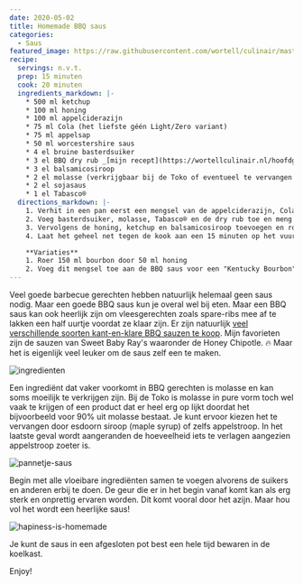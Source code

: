 ```yaml
---
date: 2020-05-02
title: Homemade BBQ saus
categories:
  - Saus
featured_image: https://raw.githubusercontent.com/wortell/culinair/master/fotos/bbqsaus/_MG_9991.JPG
recipe:
  servings: n.v.t.
  prep: 15 minuten
  cook: 20 minuten
  ingredients_markdown: |-
    * 500 ml ketchup
    * 100 ml honing
    * 100 ml appelciderazijn
    * 75 ml Cola (het liefste géén Light/Zero variant)
    * 75 ml appelsap
    * 50 ml worcestershire saus
    * 4 el bruine basterdsuiker
    * 3 el BBQ dry rub _[mijn recept](https://wortellculinair.nl/hoofdgerecht/2020/05/01/bbq-dry-rub/)_
    * 3 el balsamicosiroop
    * 2 el molasse (verkrijgbaar bij de Toko of eventueel te vervangen door maple syrup (esdoorn siroop))
    * 2 el sojasaus
    * 1 el Tabasco®
  directions_markdown: |-
    1. Verhit in een pan eerst een mengsel van de appelciderazijn, Cola, appelsap, sojasaus en worcestershire saus. *Let op!* Laat het mengsel niet koken.
    2. Voeg basterdsuiker, molasse, Tabasco® en de dry rub toe en meng met een garde door totdat het meeste van de suiker opgenomen is.
    3. Vervolgens de honing, ketchup en balsamicosiroop toevoegen en roeren tot een homogeen mengsel.
    4. Laat het geheel net tegen de kook aan een 15 minuten op het vuur staan en roer af en toe door.

    **Variaties**
    1. Roer 150 ml bourbon door 50 ml honing
    2. Voeg dit mengsel toe aan de BBQ saus voor een "Kentucky Bourbon" style variant.
---
```

Veel goede barbecue gerechten hebben natuurlijk helemaal geen saus nodig. Maar een goede BBQ saus kun je overal wel bij eten. Maar een BBQ saus kan ook heerlijk zijn om vleesgerechten zoals spare-ribs mee af te lakken een half uurtje voordat ze klaar zijn. 
Er zijn natuurlijk [veel verschillende soorten kant-en-klare BBQ sauzen te koop](https://beefensteak.nl/rubs-en-sauzen/). Mijn favorieten zijn de sauzen van Sweet Baby Ray's waaronder de Honey Chipotle. 🔥
Maar het is eigenlijk veel leuker om de saus zelf een te maken.

![ingredienten](https://raw.githubusercontent.com/wortell/culinair/master/fotos/bbqrub/_MG_9970.JPG)
 
Een ingrediënt dat vaker voorkomt in BBQ gerechten is molasse en kan soms moeilijk te verkrijgen zijn. Bij de Toko is molasse in pure vorm toch wel vaak te krijgen of een product dat er heel erg op lijkt doordat het bijvoorbeeld voor 90% uit molasse bestaat.
Je kunt ervoor kiezen het te vervangen door esdoorn siroop (maple syrup) of zelfs appelstroop. In het laatste geval wordt aangeranden de hoeveelheid iets te verlagen aangezien appelstroop zoeter is.

![pannetje-saus](https://raw.githubusercontent.com/wortell/culinair/master/fotos/bbqrub/_MG_9980.JPG)
 
Begin met alle vloeibare ingrediënten samen te voegen alvorens de suikers en anderen erbij te doen. De geur die er in het begin vanaf komt kan als erg sterk en onprettig ervaren worden. Dit komt vooral door het azijn. Maar hou vol het wordt een heerlijke saus!

![hapiness-is-homemade](https://raw.githubusercontent.com/wortell/culinair/master/fotos/bbqrub/_MG_0002.JPG)
 
Je kunt de saus in een afgesloten pot best een hele tijd bewaren in de koelkast.

Enjoy!